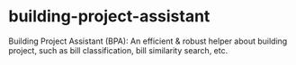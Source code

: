 # building-project-assistant
Building Project Assistant (BPA): An efficient &amp; robust helper about building project, such as bill classification, bill similarity search, etc.

